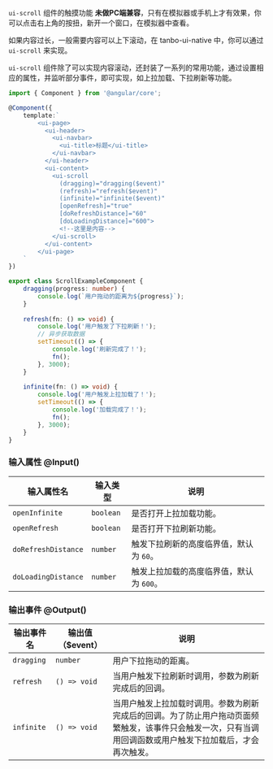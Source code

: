 `ui-scroll` 组件的触摸功能 <strong class="color-danger">未做PC端兼容</strong>，只有在模拟器或手机上才有效果，你可以点击右上角的按扭，新开一个窗口，在模拟器中查看。

如果内容过长，一般需要内容可以上下滚动，在 tanbo-ui-native 中，你可以通过 `ui-scroll` 来实现。

`ui-scroll` 组件除了可以实现内容滚动，还封装了一系列的常用功能，通过设置相应的属性，并监听部分事件，即可实现，如上拉加载、下拉刷新等功能。

```typescript
import { Component } from '@angular/core';

@Component({
    template:`
        <ui-page>
          <ui-header>
            <ui-navbar>
              <ui-title>标题</ui-title>
            </ui-navbar>
          </ui-header>
          <ui-content>
            <ui-scroll
              (dragging)="dragging($event)" 
              (refresh)="refresh($event)" 
              (infinite)="infinite($event)" 
              [openRefresh]="true"
              [doRefreshDistance]="60"
              [doLoadingDistance]="600">
              <!--这里是内容-->
            </ui-scroll>
          </ui-content>
        </ui-page>
    `
})

export class ScrollExampleComponent {
    dragging(progress: number) {
        console.log(`用户拖动的距离为${progress}`);
    }
    
    refresh(fn: () => void) {
        console.log('用户触发了下拉刷新！');
        // 异步获取数据
        setTimeout(() => {
            console.log('刷新完成了！');
            fn();
        }, 3000);
    }
    
    infinite(fn: () => void) {
        console.log('用户触发上拉加载了！');
        setTimeout(() => {
            console.log('加载完成了！');
            fn();
        }, 3000);
    }
}
```

### 输入属性 @Input()

| 输入属性名 | 输入类型  | 说明    |
| --        | --        | --        |
| `openInfinite`      | `boolean`   | 是否打开上拉加载功能。 |
| `openRefresh`      | `boolean`   | 是否打开下拉刷新功能。 |
| `doRefreshDistance`  | `number`   | 触发下拉刷新的高度临界值，默认为 `60`。 |
| `doLoadingDistance`  | `number`   | 触发上拉加载的高度临界值，默认为 `600`。 |

### 输出事件 @Output()
| 输出事件名 | 输出值（$event）  | 说明    |
| --        | --        | --        |
| `dragging` | `number`   | 用户下拉拖动的距离。  |
| `refresh` | `() => void`   | 当用户触发下拉刷新时调用，参数为刷新完成后的回调。 |
| `infinite` | `() => void`   | 当用户触发上拉加载时调用。参数为刷新完成后的回调。为了防止用户拖动页面频繁触发，该事件只会触发一次，只有当调用回调函数或用户触发下拉加载后，才会再次触发。 |
